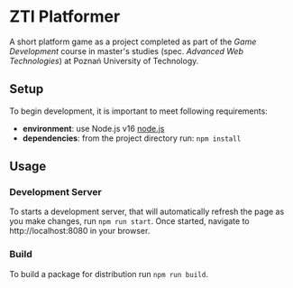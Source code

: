 # ZTI Platformer
A short platform game as a project completed as part of the *Game Development* course in master's studies (spec. *Advanced Web Technologies*) at Poznań University of Technology.

## Setup

To begin development, it is important to meet following requirements:
- **environment**: use Node.js v16 [node.js](https://nodejs.org/en/)
- **dependencies**: from the project directory run:
  ```npm install```

## Usage

### Development Server
To starts a development server, that will automatically refresh the page as you make changes, run `npm run start`. Once started, navigate to http://localhost:8080 in your browser.


### Build

To build a package for distribution run `npm run build`.
